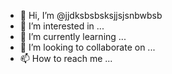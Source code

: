 - 👋 Hi, I’m @jjdksbsbsksjjsjsnbwbsb
- 👀 I’m interested in ...
- 🌱 I’m currently learning ...
- 💞️ I’m looking to collaborate on ...
- 📫 How to reach me ...

<!---
jjdksbsbsksjjsjsnbwbsb/jjdksbsbsksjjsjsnbwbsb is a ✨ special ✨ repository because its `README.md` (this file) appears on your GitHub profile.
You can click the Preview link to take a look at your changes.
--->


